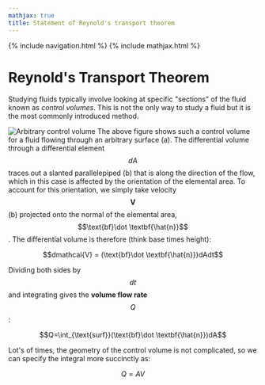 ```yaml
---
mathjax: true
title: Statement of Reynold's transport theorem
---
```

{% include navigation.html %}
{% include mathjax.html %}
# Reynold's Transport Theorem
Studying fluids typically involve looking at specific "sections" of the fluid known as *control volumes*. This is not the only way to study a fluid but it is the most commonly introduced method.

![Arbitrary control volume](https://rprador.github.io/rprador/fluid-mech/figures/control-volume.PNG)
The above figure shows such a control volume for a fluid flowing through an arbitrary surface (a). The differential volume through a differential element $$dA$$ traces out a slanted parallelepiped (b) that is along the direction of the flow, which in this case is affected by the orientation of the elemental area. To account for this orientation, we simply take velocity $$\textbf{V}$$(b) projected onto the normal of the elemental area, $$\text{bf}\dot \textbf{\hat{n}}$$. The differential volume is therefore (think base times height):

$$dmathcal{V} = (\text{bf}\dot \textbf{\hat{n}})dAdt$$

Dividing both sides by $$dt$$ and integrating gives the **volume flow rate** $$Q$$:

$$Q=\int_{\text{surf}}(\text{bf}\dot \textbf{\hat{n}})dA$$

Lot's of times, the geometry of the control volume is not complicated, so we can specify the integral more succinctly as:

$$Q = AV$$



